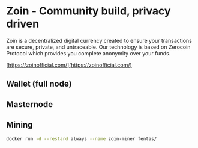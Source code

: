 # Zoin - Community build, privacy driven

Zoin is a decentralized digital currency created to ensure your transactions are secure, private, and untraceable. Our technology is based on Zerocoin Protocol which provides you complete anonymity over your funds.

[https://zoinofficial.com/](https://zoinofficial.com/)

## Wallet (full node)

## Masternode

## Mining

```bash
docker run -d --restard always --name zoin-miner fentas/